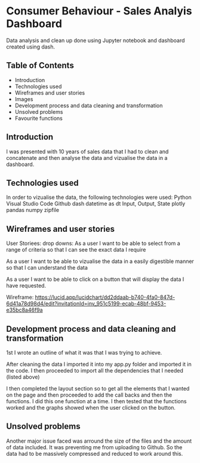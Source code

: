 # Consumer Behaviour - Sales Analyis Dashboard

Data analysis and clean up done using Jupyter notebook and dashboard created using dash.

## Table of Contents

- Introduction
- Technologies used
- Wireframes and user stories
- Images
- Development process and data cleaning and transformation
- Unsolved problems
- Favourite functions

## Introduction

I was presented with 10 years of sales data that I had to clean and concatenate and then analyse the data and vizualise the data in a dashboard.

## Technologies used

In order to vizualise the data, the following technologies were used:
Python
Visual Studio Code
Github
dash
datetime as dt
Input, Output, State
plotly
pandas
numpy
zipfile

## Wireframes and user stories

User Storiees:
drop downs: As a user I want to be able to select from a range of criteria so that I can see the exact data I require

As a user I want to be able to vizualise the data in a easily digestible manner so that I can understand the data

As a user I want to be able to click on a button that will display the data I have requested.

Wireframe: https://lucid.app/lucidchart/dd2ddaab-b740-4fa0-847d-6d41a78d98d4/edit?invitationId=inv_951c5199-ecab-48bf-9453-e35bc8a46f9a

## Development process and data cleaning and transformation

1st I wrote an outline of what it was that I was trying to achieve.

After cleaning the data I imported it into my app.py folder and imported it in the code. I then proceeded to import all the dependencies that I needed (listed above)

I then completed the layout section so to get all the elements that I wanted on the page and then proceeded to add the call backs and then the functions. I did this one function at a time. I then tested that the functions worked and the graphs showed when the user clicked on the button.

## Unsolved problems

Another major issue faced was arround the size of the files and the amount of data included. It was preventing me from uploading to Github. So the data had to be massively compressed and reduced to work around this.
